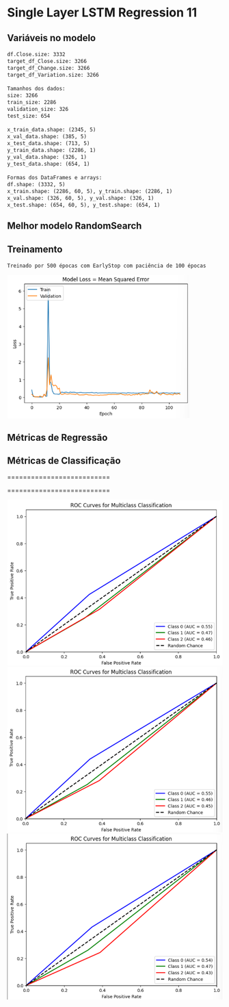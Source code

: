 # Single Layer LSTM Regression 11

## Variáveis no modelo 

    df.Close.size: 3332
    target_df_Close.size: 3266
    target_df_Change.size: 3266
    target_df_Variation.size: 3266

    Tamanhos dos dados:
    size: 3266
    train_size: 2286
    validation_size: 326
    test_size: 654

    x_train_data.shape: (2345, 5)
    x_val_data.shape: (385, 5)
    x_test_data.shape: (713, 5)
    y_train_data.shape: (2286, 1)
    y_val_data.shape: (326, 1)
    y_test_data.shape: (654, 1)

    Formas dos DataFrames e arrays:
    df.shape: (3332, 5)
    x_train.shape: (2286, 60, 5), y_train.shape: (2286, 1)
    x_val.shape: (326, 60, 5), y_val.shape: (326, 1)
    x_test.shape: (654, 60, 5), y_test.shape: (654, 1)

## Melhor modelo RandomSearch



## Treinamento 

    Treinado por 500 épocas com EarlyStop com paciência de 100 épocas
![Alt text](./img/loss11.png)

## Métricas de Regressão

    

## Métricas de Classificação


==========================

==========================



![Alt text](./img/11auc_threshold3.png)
![Alt text](./img/11auc_threshold5.png)
![Alt text](./img/11auc_threshold7.png)
